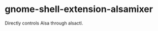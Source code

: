 gnome-shell-extension-alsamixer
===============================

Directly controls Alsa through alsactl.
